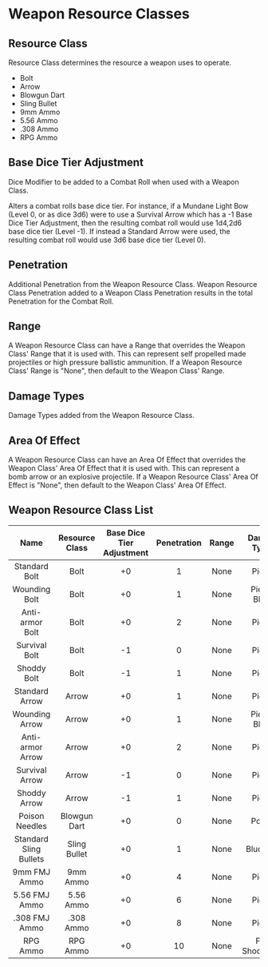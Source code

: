 # Weapon Resource Classes

## Resource Class

Resource Class determines the resource a weapon uses to operate.

- Bolt
- Arrow
- Blowgun Dart
- Sling Bullet
- 9mm Ammo
- 5.56 Ammo
- .308 Ammo
- RPG Ammo

## Base Dice Tier Adjustment

Dice Modifier to be added to a Combat Roll when used with a Weapon Class.

Alters a combat rolls base dice tier. For instance, if a Mundane Light Bow (Level 0, or as dice 3d6) were to use a Survival Arrow which has a -1 Base Dice Tier Adjustment, then the resulting combat roll would use 1d4,2d6 base dice tier (Level -1). If instead a Standard Arrow were used, the resulting combat roll would use 3d6 base dice tier (Level 0).

## Penetration

Additional Penetration from the Weapon Resource Class. Weapon Resource Class Penetration added to a Weapon Class Penetration results in the total Penetration for the Combat Roll.

## Range

A Weapon Resource Class can have a Range that overrides the Weapon Class' Range that it is used with. This can represent self propelled made projectiles or high pressure ballistic ammunition. If a Weapon Resource Class' Range is "None", then default to the Weapon Class' Range.

## Damage Types

Damage Types added from the Weapon Resource Class.

## Area Of Effect

A Weapon Resource Class can have an Area Of Effect that overrides the Weapon Class' Area Of Effect that it is used with. This can represent a bomb arrow or an explosive projectile. If a Weapon Resource Class' Area Of Effect is "None", then default to the Weapon Class' Area Of Effect.

## Weapon Resource Class List

|          Name          | Resource Class | Base Dice Tier Adjustment | Penetration | Range | Damage<br />Types | Area Of<br />Effect |
| :--------------------: | :------------: | :-----------------------: | :---------: | :---: | :---------------: | :-----------------: |
|     Standard Bolt     |      Bolt      |            +0            |      1      | None |      Pierce      |        None        |
|     Wounding Bolt     |      Bolt      |            +0            |      1      | None |   Pierce, Bleed   |        None        |
|    Anti-armor Bolt    |      Bolt      |            +0            |      2      | None |      Pierce      |        None        |
|     Survival Bolt     |      Bolt      |            -1            |      0      | None |      Pierce      |        None        |
|      Shoddy Bolt      |      Bolt      |            -1            |      1      | None |      Pierce      |        None        |
|     Standard Arrow     |     Arrow     |            +0            |      1      | None |      Pierce      |        None        |
|     Wounding Arrow     |     Arrow     |            +0            |      1      | None |   Pierce, Bleed   |        None        |
|    Anti-armor Arrow    |     Arrow     |            +0            |      2      | None |      Pierce      |        None        |
|     Survival Arrow     |     Arrow     |            -1            |      0      | None |      Pierce      |        None        |
|      Shoddy Arrow      |     Arrow     |            -1            |      1      | None |      Pierce      |        None        |
|     Poison Needles     |  Blowgun Dart  |            +0            |      0      | None |      Poison      |        None        |
| Standard Sling Bullets |  Sling Bullet  |            +0            |      1      | None |     Bludgeon     |        None        |
|      9mm FMJ Ammo      |    9mm Ammo    |            +0            |      4      | None |      Pierce      |        None        |
|     5.56 FMJ Ammo     |   5.56 Ammo   |            +0            |      6      | None |      Pierce      |        None        |
|     .308 FMJ Ammo     |   .308 Ammo   |            +0            |      8      | None |      Pierce      |        None        |
|        RPG Ammo        |    RPG Ammo    |            +0            |     10     | None |  Fire, Shockwave  |    30 ft Sphere    |
